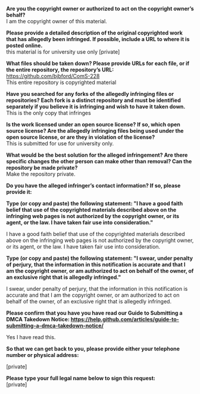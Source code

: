 **Are you the copyright owner or authorized to act on the copyright owner’s behalf?**   
I am the copyright owner of this material.

**Please provide a detailed description of the original copyrighted work that has allegedly been infringed. If possible, include a URL to where it is posted online.**  
this material is for university use only [private]  

**What files should be taken down? Please provide URLs for each file, or if the entire repository, the repository’s URL:**   
https://github.com/bjbford/ComS-228   
This entire repository is copyrighted material

**Have you searched for any forks of the allegedly infringing files or repositories? Each fork is a distinct repository and must be identified separately if you believe it is infringing and wish to have it taken down.**   
This is the only copy that infringes

**Is the work licensed under an open source license? If so, which open source license? Are the allegedly infringing files being used under the open source license, or are they in violation of the license?**   
This is submitted for use for university only.

**What would be the best solution for the alleged infringement? Are there specific changes the other person can make other than removal? Can the repository be made private?**   
Make the repository private.

**Do you have the alleged infringer’s contact information? If so, please provide it:**  

**Type (or copy and paste) the following statement: "I have a good faith belief that use of the copyrighted materials described above on the infringing web pages is not authorized by the copyright owner, or its agent, or the law. I have taken fair use into consideration."**  

I have a good faith belief that use of the copyrighted materials described above on the infringing web pages is not authorized by the copyright owner, or its agent, or the law. I have taken fair use into consideration.

**Type (or copy and paste) the following statement: "I swear, under penalty of perjury, that the information in this notification is accurate and that I am the copyright owner, or am authorized to act on behalf of the owner, of an exclusive right that is allegedly infringed."**  

I swear, under penalty of perjury, that the information in this notification is accurate and that I am the copyright owner, or am authorized to act on behalf of the owner, of an exclusive right that is allegedly infringed.

**Please confirm that you have you have read our Guide to Submitting a DMCA Takedown Notice: https://help.github.com/articles/guide-to-submitting-a-dmca-takedown-notice/**  

Yes I have read this.

**So that we can get back to you, please provide either your telephone number or physical address:**  

[private]  

**Please type your full legal name below to sign this request:**   
[private]  
